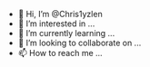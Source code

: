 - 👋 Hi, I’m @Chris1yzlen
- 👀 I’m interested in ...
- 🌱 I’m currently learning ...
- 💞️ I’m looking to collaborate on ...
- 📫 How to reach me ...

<!---
Chris1yzlen/Chris1yzlen is a ✨ special ✨ repository because its `README.md` (this file) appears on your GitHub profile.
You can click the Preview link to take a look at your changes.
--->
